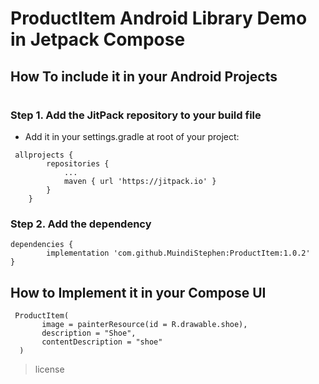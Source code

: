 # ProductItem Android Library Demo in Jetpack Compose

## How To include it in your Android Projects 

#
#


### Step 1. Add the JitPack repository to your build file 
- Add it in your settings.gradle at root of your project: 
```
 allprojects {
		repositories {
			...
			maven { url 'https://jitpack.io' }
		}
	}
```
### Step 2. Add the dependency
```
dependencies {
	    implementation 'com.github.MuindiStephen:ProductItem:1.0.2'
}
```
## How to Implement it in your Compose UI
```
 ProductItem(
       image = painterResource(id = R.drawable.shoe),
       description = "Shoe",
       contentDescription = "shoe"
  )
```                    

> license
